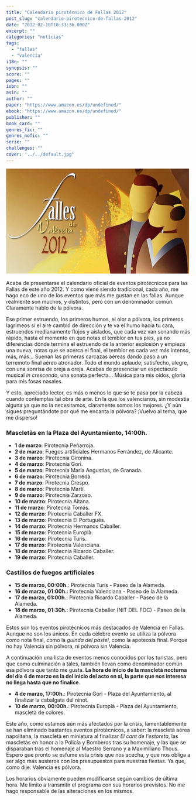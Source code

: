 ```yaml
---
title: "Calendario pirotécnico de Fallas 2012"
post_slug: "calendario-pirotecnico-de-fallas-2012"
date: "2012-02-10T10:33:36.000Z"
excerpt: ""
categories: "noticias"
tags: 
  - "fallas"
  - "valencia"
i18n: ""
synopsis: ""
score: ""
pages: ""
isbn: ""
asin: ""
author: ""
paper: "https://www.amazon.es/dp/undefined/"
ebook: "https://www.amazon.es/dp/undefined/"
publisher: ""
book_card: ""
genres_fic: ""
genres_nofic: ""
serie: ""
challenges: ""
cover: "../../default.jpg"
---
```


![](images/fallas-2012.jpg "Fallas 2012")

Acaba de presentarse el calendario oficial de eventos pirotécnicos para las Fallas de este año 2012. Y como viene siendo tradicional, cada año, me hago eco de uno de los eventos que más me gustan en las fallas. Aunque realmente son muchos, y distintos, pero con un denominador común. Claramente hablo de la pólvora.

Ese primer estruendo, los primeros humos, el olor a pólvora, los primeros lagrimeos si el aire cambió de dirección y te va el humo hacia tu cara, estruendos medianamente flojos y aislados, que cada vez van sonando más rápido, hasta el momento en que notas el temblor en tus pies, ya no diferencias dónde termina el estruendo de la anterior explosión y empieza una nueva, notas que se acerca el final, el temblor es cada vez más intenso, más, más... Suenan las primeras carcazas aéreas dando paso a un terremoto final aéreo atronador. Todo el mundo aplaude, satisfecho, alegre, con una sonrisa de oreja a oreja. Acabas de presenciar un espectáculo musical _in crescendo_, una sonata perfecta... Música para mis oídos, gloria para mis fosas nasales.

Y esto, apreciado lector, es más o menos lo que se te pasa por la cabeza cuando contemplas tal obra de arte. En la que los valencianos, sin modestia alguna ya que no la necesitamos, claramente somos los mejores. ¿Y aún sigues preguntándote por qué me encanta la pólvora? ¡Vuelvo al tema, que me disperso!

### Mascletàs en la Plaza del Ayuntamiento, 14:00h.

- **1 de marzo**: Pirotecnia Peñarroja.
- **2 de marzo**: Fuegos artificiales Hermanos Ferrández, de Alicante.
- **3 de marzo**: Pirotecnia Gironina.
- **4 de marzo**: Pirotecnia Gori.
- **5 de marzo**: Pirotecnia María Angustias, de Granada.
- **6 de marzo**: Pirotecnia Borredà.
- **7 de marzo**: Pirotecnia Crespo.
- **8 de marzo**: Pirotecnia Martí.
- **9 de marzo**: Pirotecnia Zarzoso.
- **10 de marzo**: Pirotecnia Aitana.
- **11 de marzo**: Pirotecnia Tomás.
- **12 de marzo**: Pirotecnia Caballer FX.
- **13 de marzo**: Pirotecnia El Portugués.
- **14 de marzo**: Pirotecnia Hermanos Caballer.
- **15 de marzo**: Pirotecnia Europlà.
- **16 de marzo**: Pirotecnia Turís.
- **17 de marzo**: Pirotecnia Valenciana.
- **18 de marzo**: Pirotecnia Ricardo Caballer.
- **19 de marzo**: Pirotecnia Caballer.

### Castillos de fuegos artificiales

- **15 de marzo, 00:00h.**: Pirotecnia Turís - Paseo de la Alameda.
- **16 de marzo, 01:00h.**: Pirotecnia Valenciana - Paseo de la Alameda.
- **17 de marzo, 01:00h.**: Pirotecnia Ricardo Caballer - Paseo de la Alameda.
- **18 de marzo, 01:30h.**: Pirotecnia Caballer (NIT DEL FOC) - Paseo de la Alameda.

Estos son los eventos pirotécnicos más destacados de Valencia en Fallas. Aunque no son los únicos. En cada célebre evento se utiliza la pólvora como nota final, como la _guinda del pastel_, como la apoteosis final. Porque no hay Valencia sin pólvora, ni pólvora sin Valencia.

A continuación una lista de eventos menos conocidos por los turistas, pero que como culminación a tales, también llevan como denominador común esa pólvora que tanto me gusta. **La hora de inicio de la mascletà nocturna del día 4 de marzo es la del inicio del acto en sí, la parte que nos interesa no llega hasta que no finalice**.

- **4 de marzo, 17:00h.**: Pirotecnia Gori - Plaza del Ayuntamiento, al finalizar la cabalgata del ninot.
- **10 de marzo, 00:00h.**: Pirotecnia Europlà - Plaza del Ayuntamiento, mascletà de colores.

Este año, como estamos aún más afectados por la crisis, lamentablemente se han eliminado bastantes eventos pirotécnicos, a saber: la mascletà aérea napolitana, la mascletà en miniatura al finalizar _El cant de l'estoreta_, las mascletàs en honor a la Policía y Bomberos tras su homenaje, y las que se disparaban tras el homenaje al Maestro Serrano y a Maximiliano Thous. Espero que pronto se esfume esta crisis que nos acecha, y que nos obliga a ser algo más austeros con los presupuestos para nuestras fiestas. Ya que, como dije: Valencia es pólvora.

Los horarios obviamente pueden modificarse según cambios de última hora. Me limito a transmitir el programa con sus horarios previstos. No me hago responsable de las alteraciones en los mismos.
